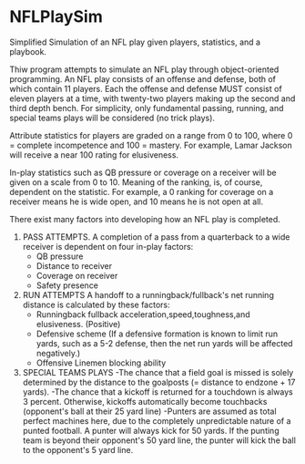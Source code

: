 # NFLPlaySim
Simplified Simulation of an NFL play given players, statistics, and a playbook. 

Thiw program attempts to simulate an NFL play through object-oriented programming. 
An NFL play consists of an offense and defense, both of which contain 11 players. 
Each the offense and defense MUST consist of eleven players at a time, with twenty-two players making up the second and third depth bench.
For simplicity, only fundamental passing, running, and special teams plays will be considered (no trick plays).

Attribute statistics for players are graded on a range from 0 to 100, where 0 = complete incompetence and 100 = mastery. 
For example, Lamar Jackson will receive a near 100 rating for elusiveness. 

In-play statistics such as QB pressure or coverage on a receiver will be given on a scale from 0 to 10. 
Meaning of the ranking, is, of course, dependent on the statistic. 
For example, a 0 ranking for coverage on a receiver means he is wide open, and 10 means he is not open at all. 

There exist many factors into developing how an NFL play is completed.

1. PASS ATTEMPTS. 
A completion of a pass from a quarterback to a wide receiver is dependent on four in-play factors:
	- QB pressure
	- Distance to receiver
	- Coverage on receiver
	- Safety presence
2. RUN ATTEMPTS
A handoff to a runningback/fullback's net running distance is calculated by these factors:
	- Runningback fullback acceleration,speed,toughness,and elusiveness. (Positive)
	- Defensive scheme (If a defensive formation is known to limit run yards, such as a 5-2 defense, then the net run yards will be affected negatively.)
	- Offensive Linemen blocking ability 
3. SPECIAL TEAMS PLAYS 
	-The chance that a field goal is missed is solely determined by the distance to the goalposts (= distance to endzone + 17 yards).
	-The chance that a kickoff is returned for a touchdown is always 3 percent. Otherwise, kickoffs automatically become touchbacks (opponent's ball at their 25 yard line)
	-Punters are assumed as total perfect machines here, due to the completely unpredictable nature of a punted football. A punter will always kick for 50 yards. If the punting team is beyond their opponent's 50 yard line, the punter will kick the ball to the opponent's 5 yard line. 
